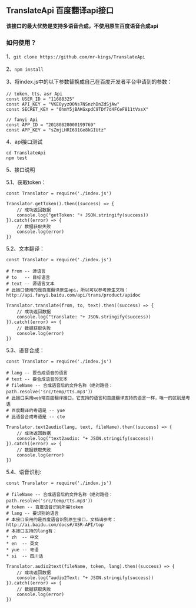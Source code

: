 ## TranslateApi 百度翻译api接口

**该接口的最大优势是支持多语音合成，不使用原生百度语音合成api**

### 如何使用？

1、```git clone https://github.com/mr-kings/TranslateApi```

2、```npm install```

3、将index.js中的以下参数替换成自己在百度开发者平台申请到的参数：
```
// token、tts、asr Api
const USER_ID = "11688325"
const API_KEY = "VKEOyyzOONs7NSnzhDnZdSjAw"
const SECRET_KEY = "0hmY5jBAKGxpdC9TDf7d4FCeF811tVxsX"

// fanyi Api
const APP_ID = "20180828000199769"
const APP_KEY = "sZmjLHRI691Ge8kGIUtz"
```

4、api接口测试
```
cd TranslateApi
npm test
```

5、接口说明

5.1、获取token：
```
const Translator = require('./index.js')

Translator.getToken().then((success) => {
 	// 成功返回数据
 	console.log("getToken: "+ JSON.stringify(success))
}).catch((error) => {
 	// 数据获取失败
 	console.log(error)
})

```

5.2、文本翻译：
```
const Translator = require('./index.js')

# from -- 源语言
# to   -- 目标语言
# text -- 源语言文本
# 此接口使用的是百度翻译原生api，所以可以参考原生文档：http://api.fanyi.baidu.com/api/trans/product/apidoc

Translator.translate(from, to, text).then((success) => {
 	// 成功返回数据
 	console.log("translate: "+ JSON.stringify(success))
}).catch((error) => {
 	// 数据获取失败
 	console.log(error)
})

```

5.3、语音合成：
```
const Translator = require('./index.js')

# lang -- 要合成语音的语言
# text -- 要合成语音的文本
# fileName -- 合成语音后的文件名称（绝对路径：path.resolve('src/temp/tts.mp3')）
# 此接口采用web端百度翻译接口，它支持的语言和百度翻译支持的语言一样，唯一的区别是粤语
# 百度翻译的粤语是 -- yue
# 此语音合成粤语是 -- cte

Translator.text2audio(lang, text, fileName).then((success) => {
 	// 成功返回数据
 	console.log("text2audio: "+ JSON.stringify(success))
}).catch((error) => {
 	// 数据获取失败
 	console.log(error)
})

```

5.4、语音识别:
```
const Translator = require('./index.js')

# fileName -- 合成语音后的文件名称（绝对路径：path.resolve('src/temp/tts.mp3')）
# token -- 百度语音识别所需token
# lang -- 要识别的语言
# 本接口采用的是百度语音识别原生接口，文档请参考：http://ai.baidu.com/docs#/ASR-API/top
# 本接口支持的lang有：
* zh  -- 中文
* en  -- 英文
* yue -- 粤语
* si  -- 四川话

Translator.audio2text(fileName, token, lang).then((success) => {
 	// 成功返回数据
 	console.log("audio2Text: "+ JSON.stringify(success))
}).catch((error) => {
 	// 数据获取失败
 	console.log(error)
})

```
